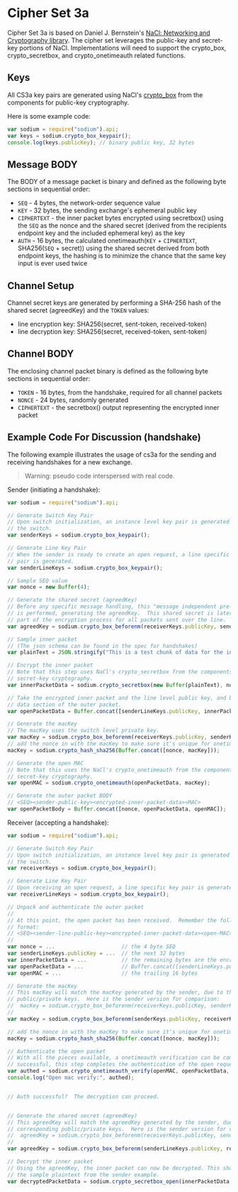 Cipher Set 3a
=============

Cipher Set 3a is based on Daniel J. Bernstein's [NaCl: Networking and Cryptography library](http://nacl.cr.yp.to/index.html).  The cipher set leverages the public-key and secret-key portions of NaCl.  Implementations will need to support the crypto_box, crypto_secretbox, and crypto_onetimeauth related functions.


## Keys

All CS3a key pairs are generated using NaCl's [crypto_box](http://nacl.cr.yp.to/box.html) from the components for public-key cryptography.

Here is some example code:
```js
var sodium = require("sodium").api;
var keys = sodium.crypto_box_keypair();
console.log(keys.publicKey); // binary public key, 32 bytes
```

## Message BODY

The BODY of a message packet is binary and defined as the following byte sections in sequential order:

* `SEQ` - 4 bytes, the network-order sequence value
* `KEY` - 32 bytes, the sending exchange's ephemeral public key
* `CIPHERTEXT` - the inner packet bytes encrypted using secretbox() using the `SEQ` as the nonce and the shared secret (derived from the recipients endpoint key and the included ephemeral key) as the key
* `AUTH` - 16 bytes, the calculated onetimeauth(`KEY` + `CIPHERTEXT`, SHA256(`SEQ` + secret)) using the shared secret derived from both endpoint keys, the hashing is to minimize the chance that the same key input is ever used twice

## Channel Setup

Channel secret keys are generated by performing a SHA-256 hash of the shared secret (agreedKey) and the `TOKEN` values:

* line encryption key: SHA256(secret, sent-token, received-token)
* line decryption key: SHA256(secret, received-token, sent-token)

## Channel BODY

The enclosing channel packet binary is defined as the following byte sections in sequential order:

* `TOKEN` - 16 bytes, from the handshake, required for all channel packets
* `NONCE` - 24 bytes, randomly generated
* `CIPHERTEXT` - the secretbox() output representing the encrypted inner packet


## Example Code For Discussion (handshake)

The following example illustrates the usage of cs3a for the sending and receiving handshakes for a new exchange.  

> Warning: pseudo code interspersed with real code.

Sender (initiating a handshake):
```js
var sodium = require("sodium").api;

// Generate Switch Key Pair
// Upon switch initialization, an instance level key pair is generated for
// the switch.
var senderKeys = sodium.crypto_box_keypair();

// Generate Line Key Pair
// When the sender is ready to create an open request, a line specific key
// pair is generated.
var senderLineKeys = sodium.crypto_box_keypair();

// Sample SEQ value
var nonce = new Buffer(4);

// Generate the shared secret (agreedKey)
// Before any specific message handling, this "message independent pre-computaion"
// is performed, generating the agreedKey.  This shared secret is later used as a
// part of the encryption process for all packets sent over the line.
var agreedKey = sodium.crypto_box_beforenm(receiverKeys.publicKey, senderLineKeys.secretKey);

// Sample inner packet
// (The json schema can be found in the spec for handshakes)
var plainText = JSON.stringify("This is a test chunk of data for the inner packet. it would have JSON and a payload of the sender publicKey");

// Encrypt the inner packet
// Note that this step uses NaCl's crypto_secretbox from the components for
// secret-key cryptography.
var innerPacketData = sodium.crypto_secretbox(new Buffer(plainText), nonce, agreedKey);

// Take the encrypted inner packet and the line level public key, and build the
// data section of the outer packet.
var openPacketData = Buffer.concat([senderLineKeys.publicKey, innerPacketData]);

// Generate the macKey
// The macKey uses the switch level private key.
var macKey = sodium.crypto_box_beforenm(receiverKeys.publicKey, senderKeys.secretKey);
// add the nonce in with the macKey to make sure it's unique for onetimeauth
macKey = sodium.crypto_hash_sha256(Buffer.concat([nonce, macKey]));

// Generate the open MAC
// Note that this uses the NaCl's crypto_onetimeauth from the components for
// secret-key cryptography.
var openMAC = sodium.crypto_onetimeauth(openPacketData, macKey);

// Generate the outer packet BODY
// <SEQ><sender-public-key><encrypted-inner-packet-data><MAC>
var openPacketBody = Buffer.concat([nonce, openPacketData, openMAC]);

```


Receiver (accepting a handshake):
```js
var sodium = require("sodium").api;

// Generate Switch Key Pair
// Upon switch initialization, an instance level key pair is generated for
// the switch.
var receiverKeys = sodium.crypto_box_keypair();

// Generate Line Key Pair
// Upon receiving an open request, a line specific key pair is generated.
var receiverLineKeys = sodium.crypto_box_keypair();

// Unpack and authenticate the outer packet
//
// At this point, the open packet has been received.  Remember the following
// format:
// <SEQ><sender-line-public-key><encrypted-inner-packet-data><open-MAC>
//
var nonce = ...                     // the 4 byte SEQ
var senderLineKeys.publicKey = ...  // the next 32 bytes
var innerPacketData = ...           // the remaining bytes are the encrypted inner packet data
var openPacketData = ...            // Buffer.concat([senderLineKeys.publicKey, innerPacketData]);
var openMAC = ...                   // the trailing 16 bytes 

// Generate the macKey
// This macKey will match the macKey generated by the sender, due to the corresponding
// public/private keys.  Here is the sender version for comparison:
//  macKey = sodium.crypto_box_beforenm(receiverKeys.publicKey, senderKeys.secretKey);
//
var macKey = sodium.crypto_box_beforenm(senderKeys.publicKey, receiverKeys.secretKey);

// add the nonce in with the macKey to make sure it's unique for onetimeauth
macKey = sodium.crypto_hash_sha256(Buffer.concat([nonce, macKey]));

// Authenticate the open packet
// With all the pieces available, a onetimeauth verification can be completed.  If
// successful, this step completes the authentication of the open request.
var authed = sodium.crypto_onetimeauth_verify(openMAC, openPacketData, macKey) === 0 ;
console.log("Open mac verify:", authed);


// Auth successful?  The decryption can proceed.


// Generate the shared secret (agreedKey)
// This agreedKey will match the agreedKey generated by the sender, due to the
// corresponding public/private keys.  Here is the sender version for comparison:
//  agreedKey = sodium.crypto_box_beforenm(receiverKeys.publicKey, senderLineKeys.secretKey);
//
var agreedKey = sodium.crypto_box_beforenm(senderLineKeys.publicKey, receiverKeys.secretKey);

// Decrypt the inner packet
// Using the agreedKey, the inner packet can now be decrypted. This should match
// the sample plaintext from the sender example.
var decryptedPacketData = sodium.crypto_secretbox_open(innerPacketData, nonce, agreedKey);

```

